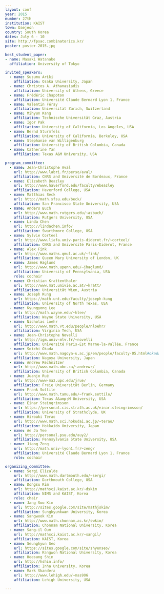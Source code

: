 ```yaml
---
layout: conf
year: 2015
number: 27th
institution: KAIST
town: Daejeon
country: South Korea
dates: July 6 - 10
site: http://fpsac.combinatorics.kr/
poster: poster-2015.jpg

best_student_paper:
- name: Masaki Watanabe
  affiliation: University of Tokyo

invited_speakers:
  - name: Susumu Ariki
    affiliation: Osaka University, Japan
  - name: Christos A. Athanasiadis
    affiliation: University of Athens, Greece
  - name: Frédéric Chapoton
    affiliation: Université Claude Bernard Lyon 1, France
  - name: Valentin Féray
    affiliation: Universität Zürich, Switzerland
  - name: Mihyun Kang
    affiliation: Technische Universität Graz, Austria
  - name: Igor Pak
    affiliation: University of California, Los Angeles, USA
  - name: Bernd Sturmfels
    affiliation: University of California, Berkeley, USA
  - name: Stephanie van Willigenburg
    affiliation: University of British Columbia, Canada
  - name: Catherine Yan
    affiliation: Texas A&M University, USA

program_committee:
  - name: Jean-Christophe Aval
    url: http://www.labri.fr/perso/aval/
    affiliation: CNRS and Université de Bordeaux, France
  - name: Elizabeth Beazley
    url: http://www.haverford.edu/faculty/ebeazley
    affiliation: Haverford College, USA
  - name: Matthias Beck
    url: http://math.sfsu.edu/beck/
    affiliation: San Francisco State University, USA
  - name: Anders Buch
    url: http://www.math.rutgers.edu/~asbuch/
    affiliation: Rutgers University, USA
  - name: Linda Chen
    url: http://lindachen.info/
    affiliation: Swarthmore College, USA
  - name: Sylvie Corteel
    url: http://www.liafa.univ-paris-diderot.fr/~corteel/
    affiliation: CNRS and Université Paris-Diderot, France
  - name: Alex Fink
    url: http://www.maths.qmul.ac.uk/~fink/
    affiliation: Queen Mary University of London, UK
  - name: James Haglund
    url: http://www.math.upenn.edu/~jhaglund/
    affiliation: University of Pennsylvania, USA
    role: cochair
  - name: Christian Krattenthaler
    url: http://www.mat.univie.ac.at/~kratt/
    affiliation: Universität Wien, Austria
  - name: Joseph Kung
    url: https://math.unt.edu/faculty/joseph-kung
    affiliation: University of North Texas, USA
  - name: Kyungyong Lee
    url: http://math.wayne.edu/~klee/
    affiliation: Wayne State University, USA
  - name: Nicholas Loehr
    url: http://www.math.vt.edu/people/nloehr/
    affiliation: Virginia Tech, USA
  - name: Jean-Christophe Novelli
    url: http://igm.univ-mlv.fr/~novelli
    affiliation: Université Paris-Est Marne-la-Vallée, France
  - name: Soichi Okada
    url: http://www.math.nagoya-u.ac.jp/en/people/faculty-05.html#okada
    affiliation: Nagoya University, Japan
  - name: Andrew Rechnitzer
    url: http://www.math.ubc.ca/~andrewr/
    affiliation: University of British Columbia, Canada
  - name: Juanjo Rué
    url: http://www-ma2.upc.edu/jrue/
    affiliation: Freie Universität Berlin, Germany
  - name: Frank Sottile
    url: http://www.math.tamu.edu/~frank.sottile/
    affiliation: Texas A&amp;M University, USA
  - name: Einar Steingrímsson
    url: https://personal.cis.strath.ac.uk/einar.steingrimsson/
    affiliation: University of Strathclyde, UK
  - name: Hiroaki Terao
    url: http://www.math.sci.hokudai.ac.jp/~terao/
    affiliation: Hokkaido University, Japan
  - name: Ae Ja Yee
    url: http://personal.psu.edu/auy2/
    affiliation: Pennsylvania State University, USA
  - name: Jiang Zeng
    url: http://math.univ-lyon1.fr/~zeng/
    affiliation: Université Claude Bernard Lyon 1, France
    role: cochair

organizing_committee:
  - name: Sergi Elizalde
    url: http://www.math.dartmouth.edu/~sergi/
    affiliation: Darthmouth College, USA
  - name: Dongsu Kim
    url: http://mathsci.kaist.ac.kr/~dskim
    affiliation: NIMS and KAIST, Korea
    role: chair
  - name: Jang Soo Kim
    url: http://sites.google.com/site/mathjskim/
    affiliation: Sungkyunkwan University, Korea
  - name: Sangwook Kim
    url: http://www.math.chonnam.ac.kr/swkim/
    affiliation: Chonnam National University, Korea
  - name: Sang-il Oum
    url: http://mathsci.kaist.ac.kr/~sangil/
    affiliation: KAIST, Korea
  - name: Seunghyun Seo
    url: https://sites.google.com/site/shyunseo/
    affiliation: Kangwon National University, Korea
  - name: Heesung Shin
    url: http://hshin.info/
    affiliation: Inha University, Korea
  - name: Mark Skandera
    url: http://www.lehigh.edu/~mas906
    affiliation: Lehigh University, USA

---
```

